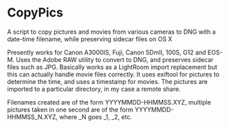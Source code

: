 CopyPics
========

A script to copy pictures and movies from various cameras to DNG with a 
date-time filename, while preserving sidecar files on OS X 

Presently works for Canon A3000IS, Fuji, Canon 5DmII, 100S, G12 and EOS-M. 
Uses the Adobe RAW utility to convert to DNG, and preserves sidecar files
such as JPG. Basically works as a LightRoom import replacement but this 
can actually handle movie files correctly. It uses exiftool for pictures
to determine the time, and uses a timestamp for movies. The pictures
are imported to a particular directory, in my case a remote share. 

Filenames created are of the form YYYYMMDD-HHMMSS.XYZ, multiple pictures
taken in one second are of the form YYYYMMDD-HHMMSS_N.XYZ, where _N goes
_1, _2, etc. 